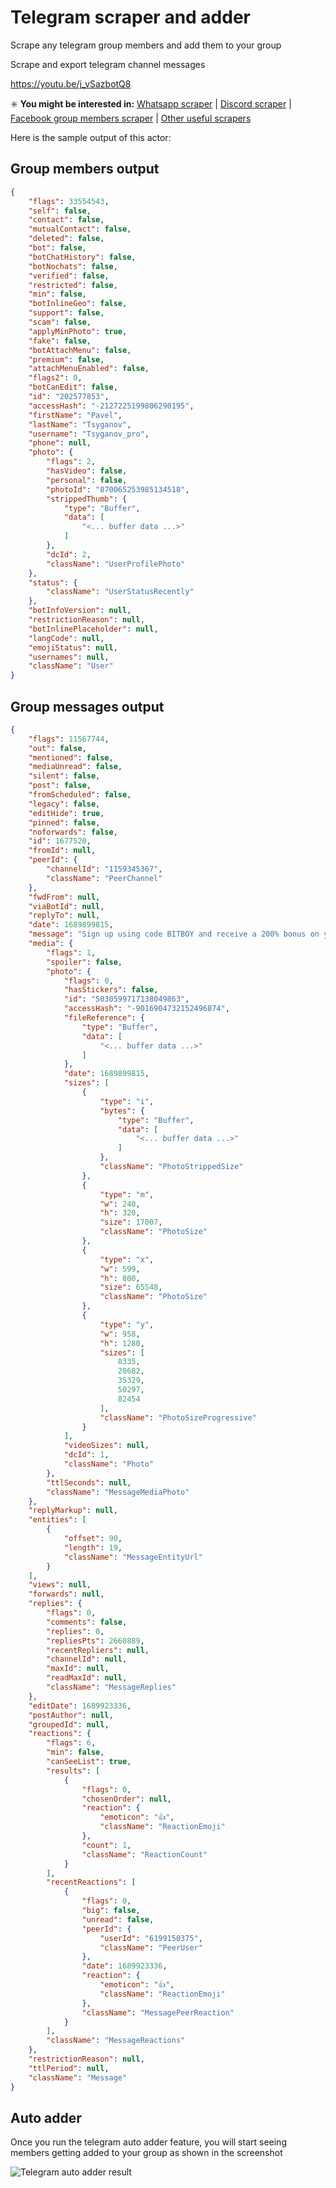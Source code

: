 # Telegram scraper and adder

Scrape any telegram group members and add them to your group

Scrape and export telegram channel messages

https://youtu.be/j_vSazbotQ8

✳️ **You might be interested in:** [Whatsapp scraper](https://apify.com/curious_coder/whatsapp-scraper) | [Discord scraper](https://apify.com/curious_coder/discord-data-scraper) | [Facebook group members scraper](https://apify.com/curious_coder/facebook-scraper) | [Other useful scrapers](https://apify.com/curious_coder)

Here is the sample output of this actor:

## Group members output

```json
{
	"flags": 33554543,
	"self": false,
	"contact": false,
	"mutualContact": false,
	"deleted": false,
	"bot": false,
	"botChatHistory": false,
	"botNochats": false,
	"verified": false,
	"restricted": false,
	"min": false,
	"botInlineGeo": false,
	"support": false,
	"scam": false,
	"applyMinPhoto": true,
	"fake": false,
	"botAttachMenu": false,
	"premium": false,
	"attachMenuEnabled": false,
	"flags2": 0,
	"botCanEdit": false,
	"id": "202577853",
	"accessHash": "-2127225199806290195",
	"firstName": "Pavel",
	"lastName": "Tsyganov",
	"username": "Tsyganov_pro",
	"phone": null,
	"photo": {
		"flags": 2,
		"hasVideo": false,
		"personal": false,
		"photoId": "870065253985134518",
		"strippedThumb": {
			"type": "Buffer",
			"data": [
				"<... buffer data ...>"
			]
		},
		"dcId": 2,
		"className": "UserProfilePhoto"
	},
	"status": {
		"className": "UserStatusRecently"
	},
	"botInfoVersion": null,
	"restrictionReason": null,
	"botInlinePlaceholder": null,
	"langCode": null,
	"emojiStatus": null,
	"usernames": null,
	"className": "User"
}
```

## Group messages output 

```json
{
	"flags": 11567744,
	"out": false,
	"mentioned": false,
	"mediaUnread": false,
	"silent": false,
	"post": false,
	"fromScheduled": false,
	"legacy": false,
	"editHide": true,
	"pinned": false,
	"noforwards": false,
	"id": 1677520,
	"fromId": null,
	"peerId": {
		"channelId": "1159345367",
		"className": "PeerChannel"
	},
	"fwdFrom": null,
	"viaBotId": null,
	"replyTo": null,
	"date": 1689899815,
	"message": "Sign up using code BITBOY and receive a 200% bonus on your first deposit up to $1,000💰 \n\nstake.com/?c=BitBoy",
	"media": {
		"flags": 1,
		"spoiler": false,
		"photo": {
			"flags": 0,
			"hasStickers": false,
			"id": "5030599717138049863",
			"accessHash": "-9016904732152496874",
			"fileReference": {
				"type": "Buffer",
				"data": [
					"<... buffer data ...>"
				]
			},
			"date": 1689899815,
			"sizes": [
				{
					"type": "i",
					"bytes": {
						"type": "Buffer",
						"data": [
							"<... buffer data ...>"
						]
					},
					"className": "PhotoStrippedSize"
				},
				{
					"type": "m",
					"w": 240,
					"h": 320,
					"size": 17007,
					"className": "PhotoSize"
				},
				{
					"type": "x",
					"w": 599,
					"h": 800,
					"size": 65548,
					"className": "PhotoSize"
				},
				{
					"type": "y",
					"w": 958,
					"h": 1280,
					"sizes": [
						8335,
						20682,
						35329,
						50297,
						82454
					],
					"className": "PhotoSizeProgressive"
				}
			],
			"videoSizes": null,
			"dcId": 1,
			"className": "Photo"
		},
		"ttlSeconds": null,
		"className": "MessageMediaPhoto"
	},
	"replyMarkup": null,
	"entities": [
		{
			"offset": 90,
			"length": 19,
			"className": "MessageEntityUrl"
		}
	],
	"views": null,
	"forwards": null,
	"replies": {
		"flags": 0,
		"comments": false,
		"replies": 0,
		"repliesPts": 2660889,
		"recentRepliers": null,
		"channelId": null,
		"maxId": null,
		"readMaxId": null,
		"className": "MessageReplies"
	},
	"editDate": 1689923336,
	"postAuthor": null,
	"groupedId": null,
	"reactions": {
		"flags": 6,
		"min": false,
		"canSeeList": true,
		"results": [
			{
				"flags": 0,
				"chosenOrder": null,
				"reaction": {
					"emoticon": "👍",
					"className": "ReactionEmoji"
				},
				"count": 1,
				"className": "ReactionCount"
			}
		],
		"recentReactions": [
			{
				"flags": 0,
				"big": false,
				"unread": false,
				"peerId": {
					"userId": "6199150375",
					"className": "PeerUser"
				},
				"date": 1689923336,
				"reaction": {
					"emoticon": "👍",
					"className": "ReactionEmoji"
				},
				"className": "MessagePeerReaction"
			}
		],
		"className": "MessageReactions"
	},
	"restrictionReason": null,
	"ttlPeriod": null,
	"className": "Message"
}
```

## Auto adder
Once you run the telegram auto adder feature, you will start seeing members getting added to your group as shown in the screenshot

![Telegram auto adder result](https://awesomescreenshot.s3.amazonaws.com/image/1021927/43174900-371db09a52a8d6385d1b752c9b372003.png?X-Amz-Algorithm=AWS4-HMAC-SHA256&X-Amz-Credential=AKIAJSCJQ2NM3XLFPVKA%2F20230926%2Fus-east-1%2Fs3%2Faws4_request&X-Amz-Date=20230926T132117Z&X-Amz-Expires=28800&X-Amz-SignedHeaders=host&X-Amz-Signature=236e1b29ac6568d03b5be8b1fb57b4e3afc0b163d9f6913738658bff2b1e486a)
